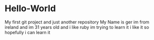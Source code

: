 # Hello-World
My first git project and just another repository
My Name is ger im from ireland and im 31 years old
and i like ruby im trying to learn it i like it so hopefully i can learn it
